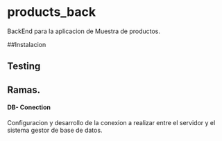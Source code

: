 # products_back

BackEnd para la aplicacion de Muestra de productos.

##Instalacion

## Testing

## Ramas.

#### DB- Conection

Configuracion y desarrollo de la conexion a realizar entre el servidor y el sistema gestor de base de datos.
